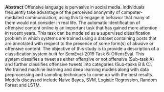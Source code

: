 **Abstract** 
Offensive language is pervasive in social media. Individuals frequently take advantage of the perceived anonymity of computer-mediated communication, using this to engage in behavior that many of them would not consider in real life. The automatic identification of offensive content online is an important task that has gained more attention in recent years. This task can be modeled as a supervised classification problem in which systems are trained using a dataset containing posts that are annotated with respect to the presence of some form(s) of abusive or offensive content. The objective of this study is to provide a description of a classification system built for SemEval-2019 Task 6: OffensEval. This system classifies a tweet as either offensive or not offensive (Sub-task A) and further classifies offensive tweets into categories (Sub-tasks B \& C). We trained machine learning and deep learning models along with data preprocessing and sampling techniques to come up with the best results. Models discussed include Naive Bayes, SVM, Logistic Regression, Random Forest and LSTM.
